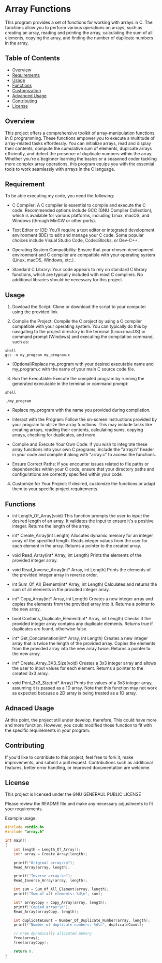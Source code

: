 # Array Functions

This program provides a set of functions for working with arrays in C. The functions allow you to perform various operations on arrays, such as creating an array, reading and printing the array, calculating the sum of all elements, copying the array, and finding the number of duplicate numbers in the array.

## Table of Contents
- [Overview](#overview)
- [Requirements](#requirements)
- [Usage](#usage)
- [Functions](#functions)
- [Customization](#customization)
- [Advanced Usage](#advanced-usage)
- [Contributing](#contributing)
- [License](#license)

## Overview

This project offers a comprehensive toolkit of array-manipulation functions in C programming. These functions empower you to execute a multitude of array-related tasks effortlessly. You can initialize arrays, read and display their contents, compute the cumulative sum of elements, duplicate arrays efficiently, and detect the presence of duplicate numbers within the array. Whether you're a beginner learning the basics or a seasoned coder tackling more complex array operations, this program equips you with the essential tools to work seamlessly with arrays in the C language.


## Requirement

To be able executing my code, you need the following:

- C Compiler: A C compiler is essential to compile and execute the C code. Recommended options include GCC (GNU Compiler Collection), which is available for various platforms, including Linux, macOS, and Windows (through MinGW or other ports).

- Text Editor or IDE: You'll require a text editor or integrated development environment (IDE) to edit and manage your C code. Some popular choices include Visual Studio Code, Code::Blocks, or Dev-C++.

- Operating System Compatibility: Ensure that your chosen development environment and C compiler are compatible with your operating system (Linux, macOS, Windows, etc.).

- Standard C Library: Your code appears to rely on standard C library functions, which are typically included with most C compilers. No additional libraries should be necessary for this project.

## Usage

1. Dowload the Script: Clone or download the script to your computer using the provided link

2. Compile the Project: Compile the C project by using a C compiler compatible with your operating system. You can typically do this by navigating to the project directory in the terminal (Linux/macOS) or command prompt (Windows) and executing the compilation command, such as:

~~~ 
shell
gcc -o my_program my_program.c
~~~

- (Optional)Replace my_program with your desired executable name and my_program.c with the name of your main C source code file.

3. Run the Executable: Execute the compiled program by running the generated executable in the terminal or command prompt:

~~~
shell

./my_program
~~~
- Replace my_program with the name you provided during compilation.

- Interact with the Program: Follow the on-screen instructions provided by your program to utilize the array functions. This may include tasks like creating arrays, reading their contents, calculating sums, copying arrays, checking for duplicates, and more.

- Compile and Execute Your Own Code: If you wish to integrate these array functions into your own C programs, include the "array.h" header in your code and compile it along with "array.c" to access the functions.

- Ensure Correct Paths: If you encounter issues related to file paths or dependencies within your C code, ensure that your directory paths and configurations are correctly specified within your code.

4. Customize for Your Project: If desired, customize the functions or adapt them to your specific project requirements.

## Functions

- int Length_Of_Array(void)
    This function prompts the user to input the desired length of an array.
    It validates the input to ensure it's a positive integer.
    Returns the length of the array.

- int* Create_Array(int Length)
    Allocates dynamic memory for an integer array of the specified length.
    Reads integer values from the user for each element in the array.
    Returns a pointer to the created array.

- void Read_Array(int* Array, int Length)
    Prints the elements of the provided integer array.

- void Read_Inverse_Array(int* Array, int Length)
    Prints the elements of the provided integer array in reverse order.

- int Sum_Of_All_Element(int* Array, int Length)
    Calculates and returns the sum of all elements in the provided integer array.

- int* Copy_Array(int* Array, int Length)
    Creates a new integer array and copies the elements from the provided array into it.
        Returns a pointer to the new array.

- bool Contains_Duplicate_Element(int* Array, int Length)
    Checks if the provided integer array contains any duplicate elements.
    Returns true if duplicates are found, otherwise false.

- int* Get_Concatenation(int* Array, int Length)
    Creates a new integer array that is twice the length of the provided array.
    Copies the elements from the provided array into the new array twice.
    Returns a pointer to the new array.

- int* Create_Array_3X3_Size(void)
    Creates a 3x3 integer array and allows the user to input values for each element.
    Returns a pointer to the created 3x3 array.

- void Print_3x3_Size(int* Array)
    Prints the values of a 3x3 integer array, assuming it is passed as a 1D array. Note that this function may not work as expected because a 2D array is being treated as a 1D array.

## Adnaced Usage

At this point, the project still under develop, therefore, This could have more and more function. However, you could modified those function to fit with the specific requirements in your program.


## Contributing

If you'd like to contribute to this project, feel free to fork it, make improvements, and submit a pull request. Contributions such as additional features, better error handling, or improved documentation are welcome.

## License

This project is licensed under the GNU GENERAUL PUBLIC LICENSE


Please review the README file and make any necessary adjustments to fit your requirements.


Example usage:

```c
#include <stdio.h>
#include "array.h"

int main()
{
    int length = Length_Of_Array();
    int* array = Create_Array(length);

    printf("Original array:\n");
    Read_Array(array, length);

    printf("Inverse array:\n");
    Read_Inverse_Array(array, length);

    int sum = Sum_Of_All_Element(array, length);
    printf("Sum of all elements: %d\n", sum);

    int* arrayCopy = Copy_Array(array, length);
    printf("Copied array:\n");
    Read_Array(arrayCopy, length);

    int duplicateCount = Number_Of_Duplicate_Number(array, length);
    printf("Number of duplicate numbers: %d\n", duplicateCount);

    // Free dynamically allocated memory
    free(array);
    free(arrayCopy);

    return 0;
}
```



